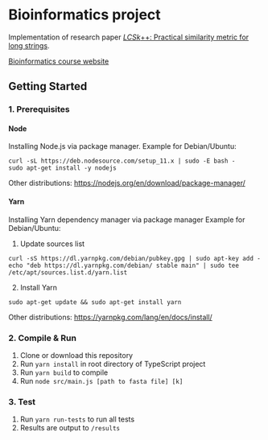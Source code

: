 # Bioinformatics project

Implementation of research paper [_LCSk_++: Practical similarity metric for long strings](https://arxiv.org/pdf/1407.2407.pdf).

[Bioinformatics course website](https://www.fer.unizg.hr/en/course/bio)

## Getting Started

### 1. Prerequisites

#### Node

Installing Node.js via package manager.
Example for Debian/Ubuntu:

```
curl -sL https://deb.nodesource.com/setup_11.x | sudo -E bash -
sudo apt-get install -y nodejs
```

Other distributions: https://nodejs.org/en/download/package-manager/

#### Yarn

Installing Yarn dependency manager via package manager
Example for Debian/Ubuntu:

1. Update sources list

```
curl -sS https://dl.yarnpkg.com/debian/pubkey.gpg | sudo apt-key add -
echo "deb https://dl.yarnpkg.com/debian/ stable main" | sudo tee /etc/apt/sources.list.d/yarn.list
```

2. Install Yarn

```
sudo apt-get update && sudo apt-get install yarn
```

Other distributions: https://yarnpkg.com/lang/en/docs/install/

### 2. Compile & Run

1. Clone or download this repository
2. Run `yarn install` in root directory of TypeScript project
3. Run `yarn build` to compile
4. Run `node src/main.js [path to fasta file] [k]`

### 3. Test

1. Run `yarn run-tests` to run all tests
2. Results are output to `/results`
